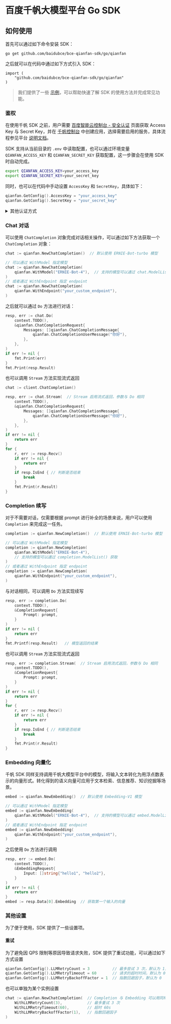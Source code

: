 # 百度千帆大模型平台 Go SDK

## 如何使用

首先可以通过如下命令安装 SDK：

```
go get github.com/baidubce/bce-qianfan-sdk/go/qianfan
```

之后就可以在代码中通过如下方式引入 SDK：

```
import (
	"github.com/baidubce/bce-qianfan-sdk/go/qianfan"
)
```

> 我们提供了一些 [示例](./examples)，可以帮助快速了解 SDK 的使用方法并完成常见功能。

### 鉴权

在使用千帆 SDK 之前，用户需要 [百度智能云控制台 - 安全认证](https://console.bce.baidu.com/iam/#/iam/accesslist) 页面获取 Access Key 与 Secret Key，并在 [千帆控制台](https://console.bce.baidu.com/qianfan/ais/console/applicationConsole/application) 中创建应用，选择需要启用的服务，具体流程参见平台 [说明文档](https://cloud.baidu.com/doc/Reference/s/9jwvz2egb)。

SDK 支持从当前目录的 `.env` 中读取配置，也可以通过环境变量 `QIANFAN_ACCESS_KEY` 和 `QIANFAN_SECRET_KEY` 获取配置，这一步骤会在使用 SDK 时自动完成。

```bash
export QIANFAN_ACCESS_KEY=your_access_key
export QIANFAN_SECRET_KEY=your_secret_key
```

同时，也可以在代码中手动设置 `AccessKey` 和 `SecretKey`，具体如下：

```go
qianfan.GetConfig().AccessKey = "your_access_key"
qianfan.GetConfig().SecretKey = "your_secret_key"
```

<details>
<summary> 其他认证方式 </summary>

> 这里是一些其他认证方式，请仅在无法获取 Access Key 与 Secret Key 时使用。这些认证方式已经过时，将在未来从 SDK 中移除。

API Key (**AK**) 和 Secret Key (**SK**）是用户在调用千帆模型相关功能时所需要的凭证。具体获取流程参见平台的[应用接入使用说明文档](https://cloud.baidu.com/doc/WENXINWORKSHOP/s/Slkkydake)，但该认证方式无法使用训练、发布模型等功能，若需使用请使用 Access Key 和 Secret Key 的方式进行认证。在获得并配置了 AK 以及 SK 后，用户即可开始使用 SDK，可以通过环境变量的方式配置

```bash
export QIANFAN_AK=your_ak
export QIANFAN_SK=your_sk
```

也可以在代码中通过如下方式配置

```go
qianfan.GetConfig().AK = "your_ak"
qianfan.GetConfig().SK = "your_sk"
```

</details>

### Chat 对话

可以使用 `ChatCompletion` 对象完成对话相关操作，可以通过如下方法获取一个 `ChatCompletion` 对象：

```go
chat := qianfan.NewChatCompletion()  // 默认使用 ERNIE-Bot-turbo 模型

// 可以通过 WithModel 指定模型
chat := qianfan.NewChatCompletion(
    qianfan.WithModel("ERNIE-Bot-4"),  // 支持的模型可以通过 chat.ModelList() 获取
)
// 或者通过 WithEndpoint 指定 endpoint
chat := qianfan.NewChatCompletion(
    qianfan.WithEndpoint("your_custom_endpoint"),
)
```

之后就可以通过 `Do` 方法进行对话：

```go
resp, err := chat.Do(
    context.TODO(),
    &qianfan.ChatCompletionRequest{
        Messages: []qianfan.ChatCompletionMessage{
            qianfan.ChatCompletionUserMessage("你好"),
        },
    },
)
if err != nil {
    fmt.Print(err)
}
fmt.Print(resp.Result)
```

也可以调用 `Stream` 方法实现流式返回

```go
chat := client.ChatCompletion()

resp, err := chat.Stream(  // Stream 启用流式返回，参数与 Do 相同
    context.TODO(),
    &qianfan.ChatCompletionRequest{
        Messages: []qianfan.ChatCompletionMessage{
            qianfan.ChatCompletionUserMessage("你好"),
        },
    },
)
if err != nil {
    return err
}
for {
    r, err := resp.Recv()
    if err != nil {
        return err
    }
    if resp.IsEnd { // 判断是否结束
        break
    }
    fmt.Print(r.Result)
}
```

### Completion 续写

对于不需要对话，仅需要根据 prompt 进行补全的场景来说，用户可以使用 `Completion` 来完成这一任务。

```go
completion := qianfan.NewCompletion()  // 默认使用 ERNIE-Bot-turbo 模型

// 可以通过 WithModel 指定模型
completion := qianfan.NewCompletion(
    qianfan.WithModel("ERNIE-Bot-4"),  
    // 支持的模型可以通过 completion.ModelList() 获取
)
// 或者通过 WithEndpoint 指定 endpoint
completion := qianfan.NewCompletion(
    qianfan.WithEndpoint("your_custom_endpoint"),
)
```

与对话相同，可以调用 `Do` 方法实现续写

```go
resp, err := completion.Do(
    context.TODO(), 
    &CompletionRequest{
        Prompt: prompt,
    }
)
if err != nil {
    return err
}
fmt.Printf(resp.Result)   // 模型返回的结果
```

也可以调用 `Stream` 方法实现流式返回

```go
resp, err := completion.Stream(  // Stream 启用流式返回，参数与 Do 相同
    context.TODO(), 
    &CompletionRequest{
        Prompt: prompt,
    }
)
if err != nil {
    return err
}
for {
    r, err := resp.Recv()
    if err != nil {
        return err
    }
    if resp.IsEnd { // 判断是否结束
        break
    }
    fmt.Print(r.Result)
}
```

### Embedding 向量化

千帆 SDK 同样支持调用千帆大模型平台中的模型，将输入文本转化为用浮点数表示的向量形式。转化得到的语义向量可应用于文本检索、信息推荐、知识挖掘等场景。

```go
embed := qianfan.NewEmbedding()  // 默认使用 Embedding-V1 模型

// 可以通过 WithModel 指定模型
embed := qianfan.NewEmbedding(
    qianfan.WithModel("ERNIE-Bot-4"),  // 支持的模型可以通过 embed.ModelList() 获取
)
// 或者通过 WithEndpoint 指定 endpoint
embed := qianfan.NewEmbedding(
    qianfan.WithEndpoint("your_custom_endpoint"),
)
```

之后使用 `Do` 方法进行调用

```go
resp, err := embed.Do(
    context.TODO(), 
    &EmbeddingRequest{
        Input: []string{"hello1", "hello2"},
    }
)
if err != nil {
    return err
}
embed := resp.Data[0].Embedding  // 获取第一个输入的向量
```

### 其他设置

为了便于使用，SDK 提供了一些设置项。

#### 重试

为了避免因 QPS 限制等原因导致请求失败，SDK 提供了重试功能，可以通过如下方式设置

```go
qianfan.GetConfig().LLMRetryCount = 3          // 最多尝试 3 次，默认为 1，若设置为 0 则无限重试
qianfan.GetConfig().LLMRetryTimeout = 60       // 请求的超时时间，默认为 0 即不设置
qianfan.GetConfig().LLMRetryBackoffFactor = 1  // 指数回避因子，默认为 0
```

也可以单独为某个实例设置

```go
chat := qianfan.NewChatCompletion(  // Completion 与 Embedding 可以用同样方式设置
    WithLLMRetryCount(3),           // 最多重试 3 次
    WithLLMRetryTimeout(60),        // 超时 60s
    WithLLMRetryBackoffFactor(1),   // 指数回避因子
)
```
